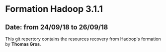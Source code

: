 # Formation Hadoop 3.1.1

## Date: from 24/09/18 to 26/09/18 

This git repertory contains the resources recovery from Hadoop's formation by **Thomas Gros**.
